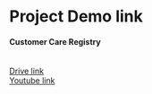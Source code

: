 
<h1>Project Demo link</h1>
<h4>Customer Care Registry</h4>
<br>
<a href="https://drive.google.com/file/d/1MQq-74hnCD6_clGM2Op4KCqYTaARnvfy/view?usp=sharing">Drive link </a>
<br>
<a href="https://youtu.be/_OtBdpTNgtw">Youtube link</a>
